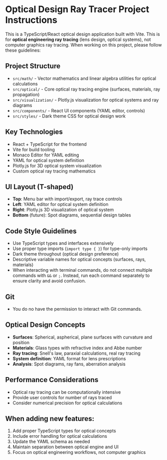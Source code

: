 <!-- Use this file to provide workspace-specific custom instructions to Copilot. For more details, visit https://code.visualstudio.com/docs/copilot/copilot-customization#_use-a-githubcopilotinstructionsmd-file -->

# Optical Design Ray Tracer Project Instructions

This is a TypeScript/React optical design application built with Vite. This is for **optical engineering ray tracing** (lens design, optical systems), not computer graphics ray tracing. When working on this project, please follow these guidelines:

## Project Structure
- `src/math/` - Vector mathematics and linear algebra utilities for optical calculations
- `src/optical/` - Core optical ray tracing engine (surfaces, materials, ray propagation)
- `src/visualization/` - Plotly.js visualization for optical systems and ray diagrams
- `src/components/` - React UI components (YAML editor, controls)
- `src/styles/` - Dark theme CSS for optical design work

## Key Technologies
- React + TypeScript for the frontend
- Vite for build tooling
- Monaco Editor for YAML editing
- YAML for optical system definition
- Plotly.js for 3D optical system visualization
- Custom optical ray tracing mathematics

## UI Layout (T-shaped)
- **Top**: Menu bar with import/export, ray trace controls
- **Left**: YAML editor for optical system definition
- **Right**: Plotly.js 3D visualization of optical system
- **Bottom** (future): Spot diagrams, sequential design tables

## Code Style Guidelines
- Use TypeScript types and interfaces extensively
- Use proper type imports (`import type { }`) for type-only imports
- Dark theme throughout (optical design preference)
- Descriptive variable names for optical concepts (surfaces, rays, materials)
- When interacting with terminal commands, do not connect multiple commands with `&&` or `;`. Instead, run each command separately to ensure clarity and avoid confusion.

## Git
- You do no have the permission to interact with Git commands.

## Optical Design Concepts
- **Surfaces**: Spherical, aspherical, plane surfaces with curvature and position
- **Materials**: Glass types with refractive index and Abbe number
- **Ray tracing**: Snell's law, paraxial calculations, real ray tracing
- **System definition**: YAML format for lens prescriptions
- **Analysis**: Spot diagrams, ray fans, aberration analysis

## Performance Considerations
- Optical ray tracing can be computationally intensive
- Provide user controls for number of rays traced
- Consider numerical precision for optical calculations

## When adding new features:
1. Add proper TypeScript types for optical concepts
2. Include error handling for optical calculations
3. Update the YAML schema as needed
4. Maintain separation between optical engine and UI
5. Focus on optical engineering workflows, not computer graphics
